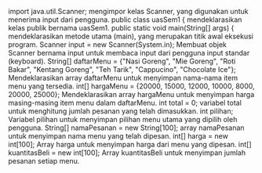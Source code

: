 import java.util.Scanner; 
    mengimpor kelas Scanner, yang digunakan untuk menerima input dari pengguna.
public class uasSem1 {
    mendeklarasikan kelas publik bernama uasSem1.
public static void main(String[] args) {
   mendeklarasikan metode utama (main), yang merupakan titik awal eksekusi program.
Scanner input = new Scanner(System.in);
    Membuat objek Scanner bernama input untuk membaca input dari pengguna input standar (keyboard).
String[] daftarMenu = {"Nasi Goreng", "Mie Goreng", "Roti Bakar", "Kentang Goreng", "Teh Tarik", "Cappucino", "Chocolate Ice"};
    Mendeklarasikan array daftarMenu untuk menyimpan nama-nama item menu yang tersedia.
int[] hargaMenu = {20000, 15000, 12000, 10000, 8000, 20000, 25000};
    Mendeklarasikan array hargaMenu untuk menyimpan harga masing-masing item menu dalam daftarMenu.
int total = 0; 
    variabel total untuk menghitung jumlah pesanan yang telah dimasukkan.
int pilihan; 
   Variabel pilihan  untuk menyimpan pilihan menu utama yang dipilih oleh pengguna.
String[] namaPesanan = new String[100];
    array namaPesanan untuk menyimpan nama menu yang telah dipesan.
int[] harga = new int[100];
    Array harga untuk menyimpan harga dari menu yang dipesan.
int[] kuantitasBeli = new int[100];
    Array kuantitasBeli untuk menyimpan jumlah pesanan setiap menu.



 


  


 